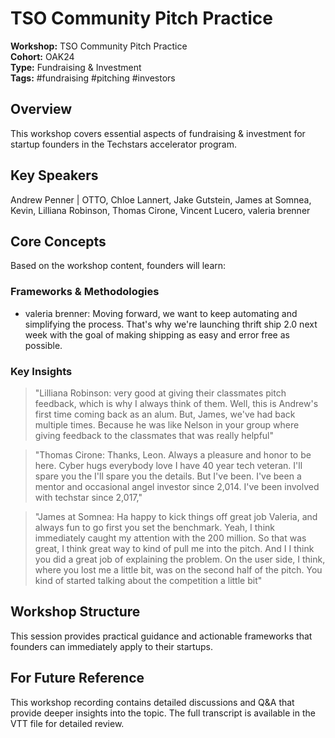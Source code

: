 # TSO Community Pitch Practice

**Workshop:** TSO Community Pitch Practice  
**Cohort:** OAK24  
**Type:** Fundraising & Investment  
**Tags:** #fundraising #pitching #investors

## Overview

This workshop covers essential aspects of fundraising & investment for startup founders in the Techstars accelerator program.

## Key Speakers

Andrew Penner | OTTO, Chloe Lannert, Jake Gutstein, James at Somnea, Kevin, Lilliana Robinson, Thomas Cirone, Vincent Lucero, valeria brenner

## Core Concepts

Based on the workshop content, founders will learn:


### Frameworks & Methodologies

- valeria brenner: Moving forward, we want to keep automating and simplifying the process. That's why we're launching thrift ship 2.0 next week with the goal of making shipping as easy and error free as possible.

### Key Insights

> "Lilliana Robinson: very good at giving their classmates pitch feedback, which is why I always think of them. Well, this is Andrew's first time coming back as an alum. But, James, we've had back multiple times. Because he was like Nelson in your group where giving feedback to the classmates that was really helpful"

> "Thomas Cirone: Thanks, Leon. Always a pleasure and honor to be here. Cyber hugs everybody love I have 40 year tech veteran. I'll spare you the I'll spare you the details. But I've been. I've been a mentor and occasional angel investor since 2,014. I've been involved with techstar since 2,017,"

> "James at Somnea: Ha happy to kick things off great job Valeria, and always fun to go first you set the benchmark. Yeah, I think immediately caught my attention with the 200 million. So that was great, I think great way to kind of pull me into the pitch. And I I think you did a great job of explaining the problem. On the user side, I think, where you lost me a little bit, was on the second half of the pitch. You kind of started talking about the competition a little bit"


## Workshop Structure

This session provides practical guidance and actionable frameworks that founders can immediately apply to their startups.

## For Future Reference

This workshop recording contains detailed discussions and Q&A that provide deeper insights into the topic. The full transcript is available in the VTT file for detailed review.
